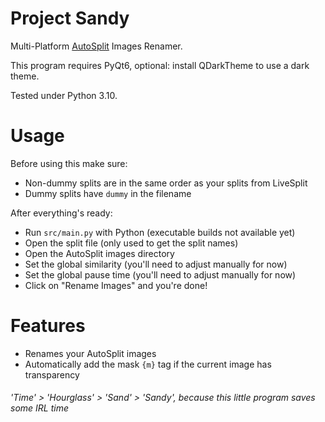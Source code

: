 # Project Sandy
Multi-Platform [AutoSplit](https://github.com/Toufool/Auto-Split) Images Renamer.

This program requires PyQt6, optional: install QDarkTheme to use a dark theme.

Tested under Python 3.10.

# Usage
Before using this make sure:
- Non-dummy splits are in the same order as your splits from LiveSplit
- Dummy splits have ``dummy`` in the filename

After everything's ready:
- Run ``src/main.py`` with Python (executable builds not available yet)
- Open the split file (only used to get the split names)
- Open the AutoSplit images directory
- Set the global similarity (you'll need to adjust manually for now)
- Set the global pause time (you'll need to adjust manually for now)
- Click on "Rename Images" and you're done!

# Features
- Renames your AutoSplit images
- Automatically add the mask ``{m}`` tag if the current image has transparency

###### 'Time' > 'Hourglass' > 'Sand' > 'Sandy', because this little program saves some IRL time
